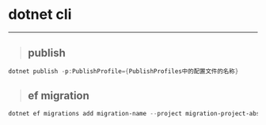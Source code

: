 # dotnet cli

<hr />

> ## publish

```powershell
dotnet publish -p:PublishProfile={PublishProfiles中的配置文件的名称}
```

> ## ef migration

```powershell
dotnet ef migrations add migration-name --project migration-project-absolute-url
```

